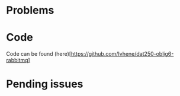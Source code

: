 # Problems

# Code
Code can be found (here)[https://github.com/Ivhene/dat250-oblig6-rabbitmq]

# Pending issues
